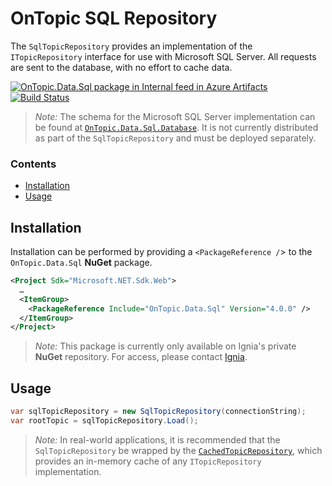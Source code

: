 ﻿# OnTopic SQL Repository
The `SqlTopicRepository` provides an implementation of the `ITopicRepository` interface for use with Microsoft SQL Server. All requests are sent to the database, with no effort to cache data.

[![OnTopic.Data.Sql package in Internal feed in Azure Artifacts](https://igniasoftware.feeds.visualstudio.com/_apis/public/Packaging/Feeds/46d5f49c-5e1e-47bb-8b14-43be6c719ba8/Packages/15c8a666-efa5-4b23-b08b-1de907478d2d/Badge)](https://igniasoftware.visualstudio.com/OnTopic/_packaging?_a=package&feed=46d5f49c-5e1e-47bb-8b14-43be6c719ba8&package=15c8a666-efa5-4b23-b08b-1de907478d2d&preferRelease=true)
[![Build Status](https://igniasoftware.visualstudio.com/OnTopic/_apis/build/status/OnTopic-CI-V3?branchName=master)](https://igniasoftware.visualstudio.com/OnTopic/_build/latest?definitionId=7&branchName=master)

> *Note:* The schema for the Microsoft SQL Server implementation can be found at [`OnTopic.Data.Sql.Database`](../OnTopic.Data.Sql.Database/README.md). It is not currently distributed as part of the `SqlTopicRepository` and must be deployed separately.

### Contents
- [Installation](#installation)
- [Usage](#usage)

## Installation
Installation can be performed by providing a `<PackageReference /`> to the `OnTopic.Data.Sql` **NuGet** package.
```xml
<Project Sdk="Microsoft.NET.Sdk.Web">
  …
  <ItemGroup>
    <PackageReference Include="OnTopic.Data.Sql" Version="4.0.0" />
  </ItemGroup>
</Project>
```

> *Note:* This package is currently only available on Ignia's private **NuGet** repository. For access, please contact [Ignia](http://www.ignia.com/).

## Usage
```csharp
var sqlTopicRepository = new SqlTopicRepository(connectionString);
var rootTopic = sqlTopicRepository.Load();
```
> *Note:* In real-world applications, it is recommended that the `SqlTopicRepository` be wrapped by the [`CachedTopicRepository`](../OnTopic.Data.Caching/README.md), which provides an in-memory cache of any `ITopicRepository` implementation.